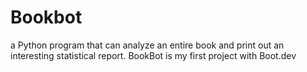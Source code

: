 # Bookbot
a Python program that can analyze an entire book and print out an interesting statistical report. 
BookBot is my first project with Boot.dev